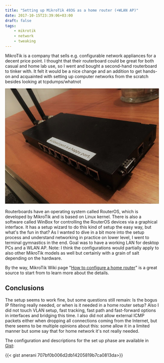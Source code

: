 ```yaml
---
title: "Setting up MikroTik 493G as a home router (+WLAN AP)"
date: 2017-10-15T23:39:06+03:00
draft: false
tags:
    - mikrotik
    - network
    - tweaking
---
```


MikroTik is a company that sells e.g. configurable network appliances for a decent price point. I thought that their routerboard could be great for both casual and home lab use, so I went and bought a second-hand routerboard to tinker with. It felt it would be a nice change and an addition to get hands-on and acquainted with setting up computer networks from the scratch besides looking at tcpdumps/whatnot

![Router](/img/routerap.jpg)

Routerboards have an operating system called RouterOS, which is developed by MikroTik and is based on Linux kernel. There is also a software called WinBox for controlling the RouterOS devices via a graphical interface. It has a setup wizard to do this kind of setup the easy way, but what's the fun in that? As I wanted to dive in a bit more into the setup process and understand networking in practice on lower level, I went to terminal gymnastics in the end. Goal was to have a working LAN for desktop PCs and a WLAN AP. Note: I think the configurations would partially apply to also other MikroTik models as well but certainly with a grain of salt depending on the hardware.

By the way, MikroTik Wiki page "[How to configure a home router](https://wiki.mikrotik.com/wiki/How_to_configure_a_home_router)" is a great source to start from to learn more about the details.

## Conclusions

The setup seems to work fine, but some questions still remain: Is the bogus IP filtering really needed, or when is it needed in a home router setup? Also I did not touch VLAN setup, fast tracking, fast path and fast-forward options in interfaces and bridging this time. I also did not allow external ICMP packets either when dropping all connections coming from the Internet, but there seems to be multiple opinions about this: some allow it in a limited manner but some say that for home network it's not really needed. 

The configuration and descriptions for the set up phase are available in [Gist](https://gist.github.com/anerani/707bf0b006d2db14205819b7ca0813da):

{{< gist anerani 707bf0b006d2db14205819b7ca0813da>}}

